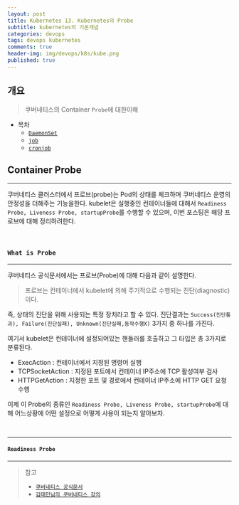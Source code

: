 ```yaml
---
layout: post
title: Kubernetes 13. Kubernetes의 Probe
subtitle: kubernetes의 기본개념
categories: devops
tags: devops kubernetes
comments: true
header-img: img/devops/k8s/kube.png
published: true
---
```


## 개요
> 쿠버네티스의 Container `Probe`에 대한이해
  
- 목차
	- [`DaemonSet`](#dameonset)
	- [`job`](#job--cronjob)
	- [`cronjob`](#cronjob)
  
## Container Probe
---
쿠버네티스 클러스터에서 프로브(probe)는 Pod의 상태를 체크하며 쿠버네티스 운영의 안정성을 더해주는 기능을한다. kubelet은 실행중인 컨테이너들에 대해서 `Readiness Probe, Liveness Probe, startupProbe`를 수행할 수 있으며, 이번 포스팅은 해당 프로브에 대해 정리하려한다.

<br>

### **`What is Probe`**

---

쿠버네티스 공식문서에서는 프로브(Probe)에 대해 다음과 같이 설명한다. 

> 프로브는 컨테이너에서 kubelet에 의해 주기적으로 수행되는 진단(diagnostic)이다. 

즉, 상태의 진단을 위해 사용되는 특정 장치라고 할 수 있다. 진단결과는 `Success(진단통과), Failure(진단실패), Unknown(진단실패,동작수행X)` 3가지 중 하나를 가진다.

여기서 kubelet은 컨테이너에 설정되어있는 핸들러를 호출하고 그 타입은 총 3가지로 분류된다.

- ExecAction : 컨테이너에서 지정된 명령어 실행
- TCPSocketAction : 지정된 포트에서 컨테이너 IP주소에 TCP 활성여부 검사
- HTTPGetAction : 지정한 포트 및 경로에서 컨테이너 IP주소에 HTTP GET 요청 수행

이제 이 Probe의 종류인 `Readiness Probe, Liveness Probe, startupProbe`에 대해 어느상황에 어떤 설정으로 어떻게 사용이 되는지 알아보자.

<br>

---

#### **`Readiness Probe`**


---
> 참고
> - [`쿠버네티스 공식문서`](https://kubernetes.io/ko/docs/concepts/workloads/pods/pod-lifecycle/#%EC%BB%A8%ED%85%8C%EC%9D%B4%EB%84%88-%ED%94%84%EB%A1%9C%EB%B8%8C-probe)
> - [`김태민님의 쿠버네티스 강의`](https://www.inflearn.com/course/%EC%BF%A0%EB%B2%84%EB%84%A4%ED%8B%B0%EC%8A%A4-%EA%B8%B0%EC%B4%88#)